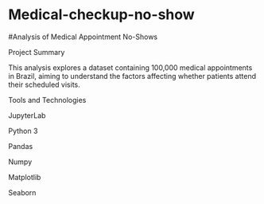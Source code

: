 # Medical-checkup-no-show
#Analysis of Medical Appointment No-Shows

Project Summary

This analysis explores a dataset containing 100,000 medical appointments in Brazil, aiming to understand the factors affecting whether patients attend their scheduled visits.

Tools and Technologies

JupyterLab

Python 3

Pandas

Numpy

Matplotlib

Seaborn
